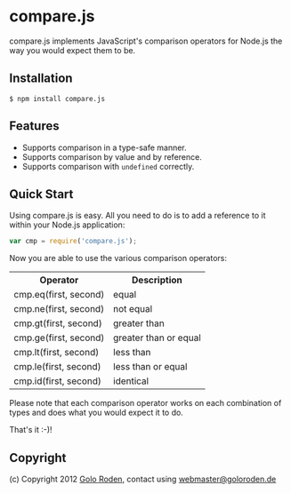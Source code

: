 # compare.js

compare.js implements JavaScript's comparison operators for Node.js the way you would expect them to be.

## Installation

    $ npm install compare.js

## Features

- Supports comparison in a type-safe manner.
- Supports comparison by value and by reference.
- Supports comparison with `undefined` correctly.

## Quick Start

Using compare.js is easy. All you need to do is to add a reference to it within your Node.js application:

```javascript
var cmp = require('compare.js');
```

Now you are able to use the various comparison operators:

<table>
  <tr><th>Operator</th><th>Description</th></tr>
  <tr><td>cmp.eq(first, second)</td><td>equal</td></tr>
  <tr><td>cmp.ne(first, second)</td><td>not equal</td></tr>
  <tr><td>cmp.gt(first, second)</td><td>greater than</td></tr>
  <tr><td>cmp.ge(first, second)</td><td>greater than or equal</td></tr>
  <tr><td>cmp.lt(first, second)</td><td>less than</td></tr>
  <tr><td>cmp.le(first, second)</td><td>less than or equal</td></tr>
  <tr><td>cmp.id(first, second)</td><td>identical</td></tr>
</table>

Please note that each comparison operator works on each combination of types and does what you would expect it to do.

That's it :-)!

## Copyright

(c) Copyright 2012 [Golo Roden](http://www.goloroden.de), contact using webmaster@goloroden.de